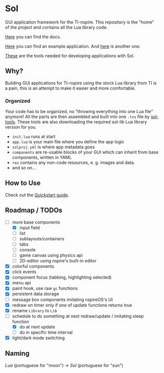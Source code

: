 
# Sol

GUI application framework for the TI-nspire. This repository is the "home" of the project
and contains all the Lua library code.

[Here](https://alexcoder04.github.io/sol-docs/) you can find the docs.

[Here](https://github.com/alexcoder04/sol-helloworld) you can find an example application.
And [here](https://github.com/alexcoder04/nclock22) is another one.

[These](https://github.com/alexcoder04/sol-tools) are the tools needed for developing applications with Sol.

## Why?

Building GUI applications for TI-nspire using the stock Lua library from TI
is a pain, this is an attempt to make it easier and more comfortable.

### Organized

Your code has to be organized, no "throwing everything into one Lua file" anymore!
All the parts are then assembled and built into one `.tns` file by [sol-tools](https://github.com/alexcoder04/sol-tools).
These tools are also downloading the required sol-lib Lua library version for you.

 - `init.lua` runs at start
 - `app.lua` is your main file where you define the app logic
 - `solproj.yml` is where app metadata goes
 - `components` are re-usable blocks of your GUI which can inherit from base components, written in YAML
 - `res` contains any non-code resources, e. g. images and data.
 - and so on...

## How to Use

Check out the [Quickstart guide](https://alexcoder04.github.io/sol-docs/quickstart.html).

## Roadmap / TODOs

 - [ ] more base components
   - [x] input field
   - [ ] list
   - [ ] sublayouts/containers
   - [ ] tabs
   - [ ] console
   - [ ] game canvas using physics api
   - [ ] 2D-editor using nspire's built-in editor
 - [x] colorful components
 - [x] click events
 - [x] component focus (tabbing, highlighting selected)
 - [x] menu api
 - [x] paint hook, use raw `gc` functions
 - [x] persistent data storage
 - [ ] message box components imitating nspireOS's UI
 - [x] redraw on timer only if one of update functions returns true
 - [x] rename `Library` to `Lib`
 - [ ] schedule to do something at next redraw/update / imitating sleep function
   - [x] do at next update
   - [ ] do in specific time interval
 - [x] light/dark mode switching

## Naming

*Lua* (portuguese for "moon") -> *Sol* (portuguese for "sun")
